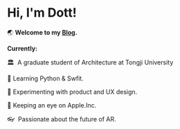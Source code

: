 # Hi, I'm Dott!

🌏  **Welcome to my [Blog](dott.love).**

**Currently:**

🏛️  A graduate student of Architecture at Tongji University

🐍  Learning Python & Swfit.

🎨  Experimenting with product and UX design.

🍎  Keeping an eye on Apple.Inc.

👓  Passionate about the future of AR.
